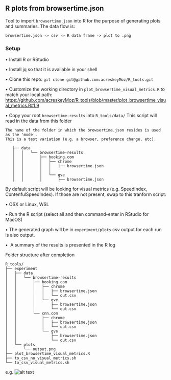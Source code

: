 ## R plots from browsertime.json


Tool to import `browsertime.json` into R for the purpose of generating plots and summaries.
The data flow is:

```browsertime.json -> csv -> R data frame -> plot to .png```


### Setup

• Install R or RStudio

• Install jq so that it is available in your shell

• Clone this repo: ```git clone git@github.com:acreskeyMoz/R_tools.git```

• Customize the working directory in `plot_browsertime_visual_metrics.R` to match your local path:
https://github.com/acreskeyMoz/R_tools/blob/master/plot_browsertime_visual_metrics.R#L9

• Copy your root `browsertime-results` into `R_tools/data/`
This script will read in the data from this folder
  
    The name of the folder in which the browsertime.json resides is used as the 'mode'.
    This is a test variation (e.g. a browser, preference change, etc). 
  ```
     ├── data
     │   │   └── browsertime-results
     │   │       ├── booking.com
     │   │       │   ├── chrome
     │   │       │   │   ├── browsertime.json
     │   │       │   │   
     │   │       │   └── gve
     │   │       │       ├── browsertime.json
```

By default script will be looking for visual metrics (e.g. SpeedIndex, ContenfulSpeedIndex).
If those are not present, swap to this tranform script:

• OSX or Linux, WSL

• Run the R script (select all and then command-enter in RStudio for MacOS)

• The generated graph will be in `experiment/plots`
csv output for each run is also output.

•  A summary of the results is presented in the R log

Folder structure after completion
```
R_tools/
├── experiment
│   ├── data
│   │   └── browsertime-results
│   │       ├── booking.com
│   │       │   ├── chrome
│   │       │   │   ├── browsertime.json
│   │       │   │   └── out.csv
│   │       │   └── gve
│   │       │       ├── browsertime.json
│   │       │       └── out.csv
│   │       └── cnn.com
│   │           ├── chrome
│   │           │   ├── browsertime.json
│   │           │   └── out.csv
│   │           └── gve
│   │               ├── browsertime.json
│   │               └── out.csv
│   └── plots
│       └── output.png
├── plot_browsertime_visual_metrics.R
├── to_csv_no_visual_metrics.sh
└── to_csv_visual_metrics.sh
```

e.g.
![alt text](https://github.com/acreskeyMoz/R_tools/blob/master/output.png)
